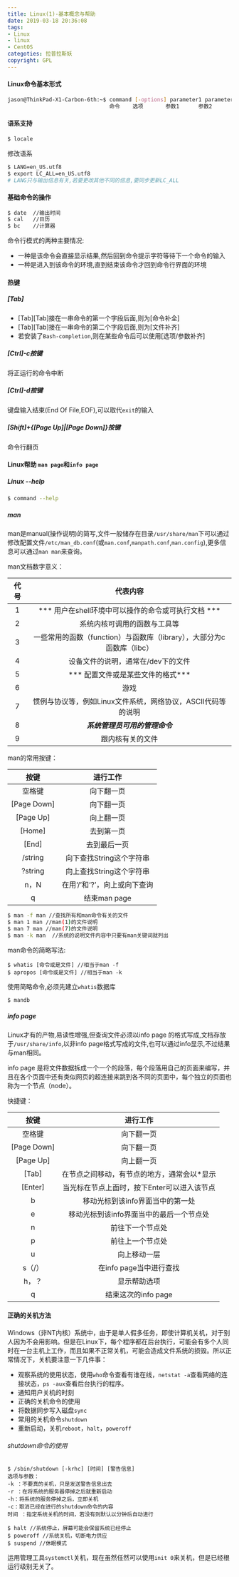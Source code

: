 ```yaml
---
title: Linux(1)-基本概念与帮助
date: 2019-03-18 20:36:08
tags:
- Linux
- linux
- CentOS
categoties: 拉普拉斯妖
copyright: GPL
---
```

#### Linux命令基本形式
```bash
jason@ThinkPad-X1-Carbon-6th:~$ command [-options] parameter1 parameter2 
                                命令    选项       参数1      参数2
```
#### 语系支持
```bash
$ locale
```
修改语系
```bash
$ LANG=en_US.utf8
$ export LC_ALL=en_US.utf8
# LANG只与输出信息有关,若要更改其他不同的信息,要同步更新LC_ALL
```
#### 基础命令的操作
```bash
$ date  //输出时间
$ cal   //日历
$ bc    //计算器
```
命令行模式的两种主要情况:
+ 一种是该命令会直接显示结果,然后回到命令提示字符等待下一个命令的输入
+ 一种是进入到该命令的环境,直到结束该命令才回到命令行界面的环境

#### 热键
##### [Tab]
+ [Tab][Tab]接在一串命令的第一个字段后面,则为[命令补全]
+ [Tab][Tab]接在一串命令的第二个字段后面,则为[文件补齐]
+ 若安装了`Bash-completion`,则在某些命令后可以使用[选项/参数补齐]

##### [Ctrl]-c按键
将正运行的命令中断
##### [Ctrl]-d按键
键盘输入结束(End Of File,EOF),可以取代`exit`的输入
##### [Shift]+{[Page Up]|[Page Down]}按键
命令行翻页
#### Linux帮助 `man page`和`info page`
##### Linux --help
```bash
$ command --help
```

##### man
man是manual(操作说明)的简写,文件一般储存在目录`/usr/share/man`下可以通过修改配置文件`/etc/man_db.conf`(或`man.conf`,`manpath.conf`,`man.config`),更多信息可以通过`man man`来查询。

man文档数字意义：

|代号|代表内容|
|:---:|:---:|
|1|*** 用户在shell环境中可以操作的命令或可执行文档 ***|
|2|系统内核可调用的函数与工具等|
|3|一些常用的函数（function）与函数库（library），大部分为c函数库（libc）|
|4|设备文件的说明，通常在/dev下的文件|
|5|*** 配置文件或是某些文件的格式***|
|6|游戏|
|7|惯例与协议等，例如Linux文件系统，网络协议，ASCII代码等的说明|
|8|***系统管理员可用的管理命令***|
|9|跟内核有关的文件|

man的常用按键：

|按键|进行工作|
|:---:|:--:|
|空格键|向下翻一页|
|[Page Down]|向下翻一页|
|[Page Up]|向上翻一页|
|[Home]|去到第一页|
|[End]|去到最后一页|
|/string|向下查找String这个字符串|
|?string|向上查找String这个字符串|
|n，N|在用‘/’和‘?’，向上或向下查询|
|q|结束man page|

```bash
$ man -f man //查找所有和man命令有关的文件
$ man 1 man //man(1)的文件说明
$ man 7 man //man(7)的文件说明
$ man -k man  //系统的说明文件内容中只要有man关键词就列出
```
man命令的简略写法:
```
$ whatis [命令或是文件] //相当于man -f
$ apropos [命令或是文件] //相当于man -k
```
使用简略命令,必须先建立`whatis`数据库
```bash
$ mandb
```
##### info page
Linux才有的产物,易读性增强,但查询文件必须以info page 的格式写成,文档存放于`/usr/share/info`,以非info page格式写成的文件,也可以通过info显示,不过结果与man相同。

info page 是将文件数据拆成一个一个的段落，每个段落用自己的页面来编写，并且在各个页面中还有类似网页的超连接来跳到各不同的页面中，每个独立的页面也称为一个节点（node）。

快捷键：

|按键|进行工作|
|:---:|:---:|
|空格键|向下翻一页|
|[Page Down]|向下翻一页|
|[Page Up]|向上翻一页|
|[Tab]|在节点之间移动，有节点的地方，通常会以\*显示|
|[Enter]|当光标在节点上面时，按下Enter可以进入该节点|
|b|移动光标到该info界面当中的第一处|
|e|移动光标到该info界面当中的最后一个节点处|
|n|前往下一个节点处|
|p|前往上一个节点处|
|u|向上移动一层|
|s（/）|在info page当中进行查找|
|h，？|显示帮助选项|
|q|结束这次的info page|
 
 #### 正确的关机方法
 Windows（非NT内核）系统中，由于是单人假多任务，即使计算机关机，对于别人因为不会用影响。但是在Linux下，每个程序都在后台执行，可能会有多个人同时在一台主机上工作，而且如果不正常关机，可能会造成文件系统的损毁。所以正常情况下，关机要注意一下几件事：
 + 观察系统的使用状态，使用`who`命令查看有谁在线，`netstat -a`查看网络的连接状态，`ps -aux`查看后台执行的程序。
 + 通知用户关机的时刻
 + 正确的关机命令的使用
  + 将数据同步写入磁盘`sync`
  + 常用的关机命令`shutdown`
  + 重新启动，关机`reboot`，`halt`，`poweroff`
 
 ###### shutdown命令的使用
 ```
 $ /sbin/shutdown [-krhc] [时间] [警告信息]
 选项与参数：
 -k ：不要真的关机，只是发送警告信息出去
 -r ：在将系统的服务器停掉之后就重新启动
 -h：将系统的服务停掉之后，立即关机
 -c：取消已经在进行的shutdown命令的内容
 时间 ：指定系统关机的时间，若没有则默认以分钟后自动进行
 ```
 ```
 $ halt //系统停止，屏幕可能会保留系统已经停止
 $ poweroff //系统关机，切断电力供应
 $ suspend //休眠模式
 ```
 运用管理工具`systemctl`关机，现在虽然任然可以使用`init 0`来关机，但是已经根运行级别无关了。